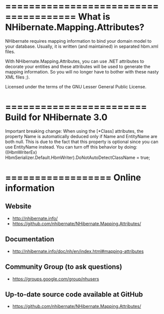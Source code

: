 ======================================
What is NHibernate.Mapping.Attributes?
======================================

NHibernate requires mapping information to bind your domain model to your database. Usually, it is written (and maintained) in separated hbm.xml files.

With NHibernate.Mapping.Attributes, you can use .NET attributes to decorate your entities and these attributes will be used to generate the mapping information. So you will no longer have to bother with these nasty XML files ;).

Licensed under the terms of the GNU Lesser General Public License.

========================
Build for NHibernate 3.0
========================

Important breaking change: When using the [*Class] attributes, the property Name is automatically deduced only if Name and EntityName are both null.
This is due to the fact that this property is optional since you can use EntityName instead.
You can turn off this behavior by doing:
((HbmWriterEx) HbmSerializer.Default.HbmWriter).DoNotAutoDetectClassName = true;

==================
Online information
==================

Website
-------
* http://nhibernate.info/
* https://github.com/nhibernate/NHibernate.Mapping.Attributes/

Documentation
-------------
* http://nhibernate.info/doc/nh/en/index.html#mapping-attributes

Community Group (to ask questions)
----------------------------------
* https://groups.google.com/group/nhusers

Up-to-date source code available at GitHub
------------------------------------------

* https://github.com/nhibernate/NHibernate.Mapping.Attributes/
